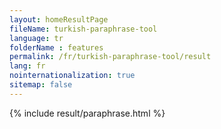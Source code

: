 ```yaml
---
layout: homeResultPage
fileName: turkish-paraphrase-tool
language: tr
folderName : features
permalink: /fr/turkish-paraphrase-tool/result
lang: fr
nointernationalization: true
sitemap: false
---
```

{% include result/paraphrase.html %}

<script src="/js/result/paraprashing.js" data-foldername="{{page.folderName}}" data-lang="{{page.lang}}"></script>